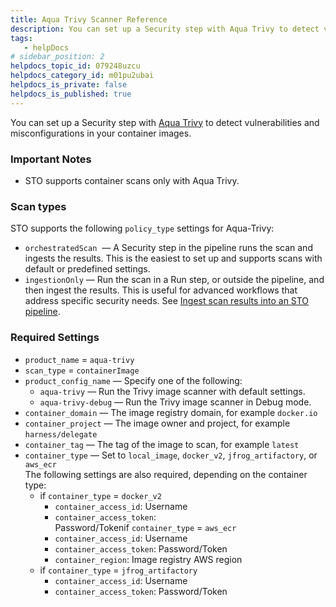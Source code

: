 ```yaml
---
title: Aqua Trivy Scanner Reference
description: You can set up a Security step with Aqua Trivy to detect vulnerabilities and misconfigurations in your container images.
tags: 
   - helpDocs
# sidebar_position: 2
helpdocs_topic_id: 079248uzcu
helpdocs_category_id: m01pu2ubai
helpdocs_is_private: false
helpdocs_is_published: true
---
```


 You can set up a Security step with [Aqua Trivy](https://aquasecurity.github.io/trivy) to detect vulnerabilities and misconfigurations in your container images.

### Important Notes

* STO supports container scans only with Aqua Trivy.

### Scan types

STO supports the following `policy_type` settings for Aqua-Trivy:

* `orchestratedScan`  — A Security step in the pipeline runs the scan and ingests the results. This is the easiest to set up and supports scans with default or predefined settings.
* `ingestionOnly` — Run the scan in a Run step, or outside the pipeline, and then ingest the results. This is useful for advanced workflows that address specific security needs. See [Ingest scan results into an STO pipeline](https://docs.harness.io/article/d24n34qdbk).

### Required Settings

* `product_name` = `aqua-trivy`
* `scan_type` = `containerImage`
* `product_config_name` — Specify one of the following:
	+ `aqua-trivy` — Run the Trivy image scanner with default settings.
	+ `aqua-trivy-debug` — Run the Trivy image scanner in Debug mode.
* `container_domain` — The image registry domain, for example `docker.io`
* `container_project` — The image owner and project, for example `harness/delegate`
* `container_tag` — The tag of the image to scan, for example `latest`
* `container_type` — Set to `local_image`, `docker_v2`, `jfrog_artifactory`, or `aws_ecr`  
The following settings are also required, depending on the container type:
	+ if `container_type` = `docker_v2`
		- `container_access_id`: Username
		- `container_access_token`: Password/Tokenif `container_type` = `aws_ecr`
		- `container_access_id`: Username
		- `container_access_token`: Password/Token
		- `container_region`: Image registry AWS region
	+ if `container_type` = `jfrog_artifactory`
		- `container_access_id`: Username
		- `container_access_token`: Password/Token

